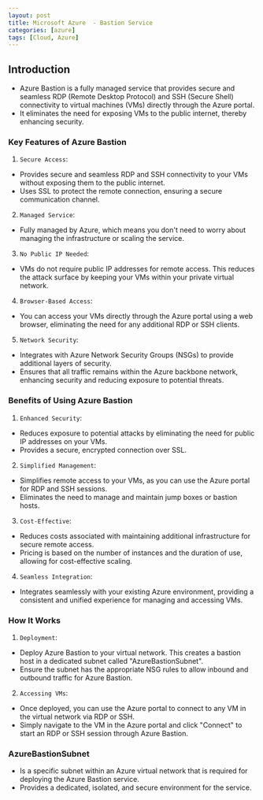 ```yaml
---
layout: post
title: Microsoft Azure  - Bastion Service
categories: [azure]
tags: [Cloud, Azure]
---
```


## Introduction
- Azure Bastion is a fully managed service that provides secure and seamless RDP (Remote Desktop Protocol) and SSH (Secure Shell) connectivity to virtual machines (VMs) directly through the Azure portal. 
- It eliminates the need for exposing VMs to the public internet, thereby enhancing security. 

### Key Features of Azure Bastion
1. `Secure Access`:
- Provides secure and seamless RDP and SSH connectivity to your VMs without exposing them to the public internet.
- Uses SSL to protect the remote connection, ensuring a secure communication channel.

2. `Managed Service`:
- Fully managed by Azure, which means you don't need to worry about managing the infrastructure or scaling the service.

3. `No Public IP Needed`:
- VMs do not require public IP addresses for remote access. This reduces the attack surface by keeping your VMs within your private virtual network.

4. `Browser-Based Access`:
- You can access your VMs directly through the Azure portal using a web browser, eliminating the need for any additional RDP or SSH clients.

5. `Network Security`:
- Integrates with Azure Network Security Groups (NSGs) to provide additional layers of security.
- Ensures that all traffic remains within the Azure backbone network, enhancing security and reducing exposure to potential threats.

### Benefits of Using Azure Bastion
1. `Enhanced Security`:
- Reduces exposure to potential attacks by eliminating the need for public IP addresses on your VMs.
- Provides a secure, encrypted connection over SSL.
2. `Simplified Management`:
- Simplifies remote access to your VMs, as you can use the Azure portal for RDP and SSH sessions.
- Eliminates the need to manage and maintain jump boxes or bastion hosts.

3. `Cost-Effective`:
- Reduces costs associated with maintaining additional infrastructure for secure remote access.
- Pricing is based on the number of instances and the duration of use, allowing for cost-effective scaling.

4. `Seamless Integration`:
- Integrates seamlessly with your existing Azure environment, providing a consistent and unified experience for managing and accessing VMs.

### How It Works
1. `Deployment`:
- Deploy Azure Bastion to your virtual network. This creates a bastion host in a dedicated subnet called "AzureBastionSubnet".
- Ensure the subnet has the appropriate NSG rules to allow inbound and outbound traffic for Azure Bastion.

2. `Accessing VMs`:
- Once deployed, you can use the Azure portal to connect to any VM in the virtual network via RDP or SSH.
- Simply navigate to the VM in the Azure portal and click "Connect" to start an RDP or SSH session through Azure Bastion.

### AzureBastionSubnet 
- Is a specific subnet within an Azure virtual network that is required for deploying the Azure Bastion service.
- Provides a dedicated, isolated, and secure environment for the service.